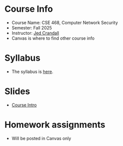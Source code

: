 

# Course Info

- Course Name: CSE 468, Computer Network Security
- Semester: Fall 2025
- Instructor: [Jed Crandall](https://jedcrandall.github.io)
- Canvas is where to find other course info

# Syllabus

- The syllabus is [here](https://jedcrandall.github.io/courses/cse468fall2025/syllabus.pdf).

# Slides

- [Course Intro](coureintro.pdf)

# Homework assignments

- Will be posted in Canvas only

